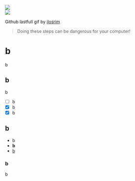 [![](https://img.shields.io/badge/Made%20With-ilosrim-lightgrey.svg?style=for-the-badge&logo=github)](https://github.com/Annihil/github-spray)  
[![](https://i.imgur.com/2DrTn0Z.gif)](https://github.com/Annihil/github-spray)

<p>
  Github lastfull gif by <a href="https://t.me/ilosrim" target="_blank">ilosrim</a>
</p>

> Doing these steps can be dangerous for your computer!

# b

b

## b

b

- [ ] b
- [x] b
- [x] b

## b

- b
- **b**
- [b](b)

### b

b
